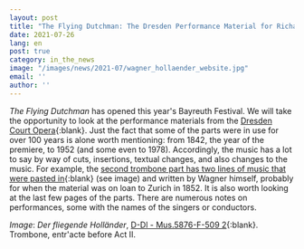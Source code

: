 ```yaml
---
layout: post
title: "The Flying Dutchman: The Dresden Performance Material for Richard Wagner's Opera"
date: 2021-07-26
lang: en
post: true
category: in_the_news
image: "/images/news/2021-07/wagner_hollaender_website.jpg"
email: ''
author: ''
---
```


_The Flying Dutchman_ has opened this year's Bayreuth Festival. We will take the opportunity to look at the performance materials from the [Dresden Court Opera](https://opac.rism.info/search?id=270002004&View=rism){:blank}. Just the fact that some of the parts were in use for over 100 years is alone worth mentioning: from 1842, the year of the premiere, to 1952 (and some even to 1978). Accordingly, the music has a lot to say by way of cuts, insertions, textual changes, and also changes to the music. For example, the [second trombone part has two lines of music that were pasted in](https://digital.slub-dresden.de/werkansicht/dlf/74361/2179){:blank} (see image) and written by Wagner himself, probably for when the material was on loan to Zurich in 1852. It is also worth looking at the last few pages of the parts. There are numerous notes on performances, some with the names of the singers or conductors. 

_Image_: _Der fliegende Holländer_, [D-Dl - Mus.5876-F-509 2](https://digital.slub-dresden.de/werkansicht/dlf/74361/2179){:blank}. Trombone, entr'acte before Act II. 
